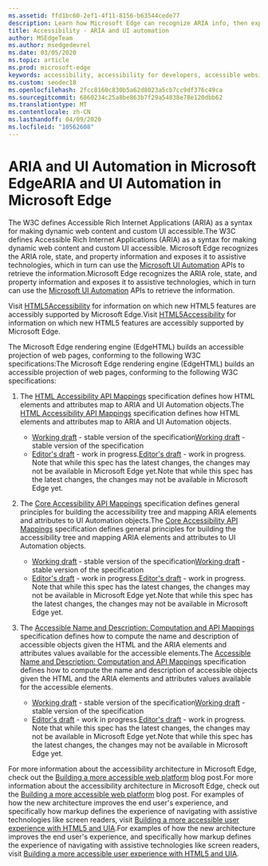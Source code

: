 ```yaml
---
ms.assetid: ffd1bc60-2ef1-4f11-8156-b63544cede77
description: Learn how Microsoft Edge can recognize ARIA info, then expose it to assistive technologies that can then use Microsoft UI Automation APIs.
title: Accessibility - ARIA and UI automation
author: MSEdgeTeam
ms.author: msedgedevrel
ms.date: 03/05/2020
ms.topic: article
ms.prod: microsoft-edge
keywords: accessibility, accessibility for developers, accessible websites, edge, web development, ARIA, developer, UIA, UI Automation
ms.custom: seodec18
ms.openlocfilehash: 2fcc8160c830b5a62d8023a5cb7cc9df376c49ca
ms.sourcegitcommit: 6860234c25a8be863b7f29a54838e78e120dbb62
ms.translationtype: MT
ms.contentlocale: zh-CN
ms.lasthandoff: 04/09/2020
ms.locfileid: "10562608"
---
```

# <span data-ttu-id="04c00-104">ARIA and UI Automation in Microsoft Edge</span><span class="sxs-lookup"><span data-stu-id="04c00-104">ARIA and UI Automation in Microsoft Edge</span></span>

<span data-ttu-id="04c00-105">The W3C defines Accessible Rich Internet Applications (ARIA) as a syntax for making dynamic web content and custom UI accessible.</span><span class="sxs-lookup"><span data-stu-id="04c00-105">The W3C defines Accessible Rich Internet Applications (ARIA) as a syntax for making dynamic web content and custom UI accessible.</span></span> <span data-ttu-id="04c00-106">Microsoft Edge recognizes the ARIA role, state, and property information and exposes it to assistive technologies, which in turn can use the [Microsoft UI Automation](https://blogs.msdn.microsoft.com/winuiautomation/) APIs to retrieve the information.</span><span class="sxs-lookup"><span data-stu-id="04c00-106">Microsoft Edge recognizes the ARIA role, state, and property information and exposes it to assistive technologies, which in turn can use the [Microsoft UI Automation](https://blogs.msdn.microsoft.com/winuiautomation/) APIs to retrieve the information.</span></span>

<span data-ttu-id="04c00-107">Visit [HTML5Accessibility](https://html5accessibility.com) for information on which new HTML5 features are accessibly supported by Microsoft Edge.</span><span class="sxs-lookup"><span data-stu-id="04c00-107">Visit [HTML5Accessibility](https://html5accessibility.com) for information on which new HTML5 features are accessibly supported by Microsoft Edge.</span></span>

<span data-ttu-id="04c00-108">The Microsoft Edge rendering engine (EdgeHTML) builds an accessible projection of web pages, conforming to the following W3C specifications:</span><span class="sxs-lookup"><span data-stu-id="04c00-108">The Microsoft Edge rendering engine (EdgeHTML) builds an accessible projection of web pages, conforming to the following W3C specifications:</span></span>

1. <span data-ttu-id="04c00-109">The [HTML Accessibility API Mappings](https://w3.org/TR/html-aam-1.0/) specification defines how HTML elements and attributes map to ARIA and UI Automation objects.</span><span class="sxs-lookup"><span data-stu-id="04c00-109">The [HTML Accessibility API Mappings](https://w3.org/TR/html-aam-1.0/) specification defines how HTML elements and attributes map to ARIA and UI Automation objects.</span></span>
   * <span data-ttu-id="04c00-110">[Working draft](https://w3.org/TR/html-aam-1.0/) - stable version of the specification</span><span class="sxs-lookup"><span data-stu-id="04c00-110">[Working draft](https://w3.org/TR/html-aam-1.0/) - stable version of the specification</span></span>
   * <span data-ttu-id="04c00-111">[Editor's draft](https://w3c.github.io/html-aam/) - work in progress.</span><span class="sxs-lookup"><span data-stu-id="04c00-111">[Editor's draft](https://w3c.github.io/html-aam/) - work in progress.</span></span> <span data-ttu-id="04c00-112">Note that while this spec has the latest changes, the changes may not be available in Microsoft Edge yet.</span><span class="sxs-lookup"><span data-stu-id="04c00-112">Note that while this spec has the latest changes, the changes may not be available in Microsoft Edge yet.</span></span>


2. <span data-ttu-id="04c00-113">The [Core Accessibility API Mappings](https://w3.org/TR/core-aam-1.1/) specification defines general principles for building the accessibility tree and mapping ARIA elements and attributes to UI Automation objects.</span><span class="sxs-lookup"><span data-stu-id="04c00-113">The [Core Accessibility API Mappings](https://w3.org/TR/core-aam-1.1/) specification defines general principles for building the accessibility tree and mapping ARIA elements and attributes to UI Automation objects.</span></span>
   * <span data-ttu-id="04c00-114">[Working draft](https://w3.org/TR/core-aam-1.1/) - stable version of the specification</span><span class="sxs-lookup"><span data-stu-id="04c00-114">[Working draft](https://w3.org/TR/core-aam-1.1/) - stable version of the specification</span></span>
   * <span data-ttu-id="04c00-115">[Editor's draft](https://w3c.github.io/core-aam/) - work in progress.</span><span class="sxs-lookup"><span data-stu-id="04c00-115">[Editor's draft](https://w3c.github.io/core-aam/) - work in progress.</span></span> <span data-ttu-id="04c00-116">Note that while this spec has the latest changes, the changes may not be available in Microsoft Edge yet.</span><span class="sxs-lookup"><span data-stu-id="04c00-116">Note that while this spec has the latest changes, the changes may not be available in Microsoft Edge yet.</span></span>  

3. <span data-ttu-id="04c00-117">The [Accessible Name and Description: Computation and API Mappings](https://w3.org/TR/accname-aam-1.1/) specification defines how to compute the name and description of accessible objects given the HTML and the ARIA elements and attributes values available for the accessible elements.</span><span class="sxs-lookup"><span data-stu-id="04c00-117">The [Accessible Name and Description: Computation and API Mappings](https://w3.org/TR/accname-aam-1.1/) specification defines how to compute the name and description of accessible objects given the HTML and the ARIA elements and attributes values available for the accessible elements.</span></span>
   * <span data-ttu-id="04c00-118">[Working draft](https://w3.org/TR/accname-aam-1.1/) - stable version of the specification</span><span class="sxs-lookup"><span data-stu-id="04c00-118">[Working draft](https://w3.org/TR/accname-aam-1.1/) - stable version of the specification</span></span>  
   * <span data-ttu-id="04c00-119">[Editor's draft](https://w3c.github.io/accname/) - work in progress.</span><span class="sxs-lookup"><span data-stu-id="04c00-119">[Editor's draft](https://w3c.github.io/accname/) - work in progress.</span></span> <span data-ttu-id="04c00-120">Note that while this spec has the latest changes, the changes may not be available in Microsoft Edge yet.</span><span class="sxs-lookup"><span data-stu-id="04c00-120">Note that while this spec has the latest changes, the changes may not be available in Microsoft Edge yet.</span></span>   

<span data-ttu-id="04c00-121">For more information about the accessibility architecture in Microsoft Edge, check out the [Building a more accessible web platform](https://blogs.windows.com/msedgedev/2016/04/20/building-a-more-accessible-web-platform/) blog post.</span><span class="sxs-lookup"><span data-stu-id="04c00-121">For more information about the accessibility architecture in Microsoft Edge, check out the [Building a more accessible web platform](https://blogs.windows.com/msedgedev/2016/04/20/building-a-more-accessible-web-platform/) blog post.</span></span>  <span data-ttu-id="04c00-122">For examples of how the new architecture improves the end user's experience, and specifically how markup defines the experience of navigating with assistive technologies like screen readers, visit [Building a more accessible user experience with HTML5 and UIA](https://blogs.windows.com/msedgedev/2016/05/12/accessible-ux-with-html5-and-uia/).</span><span class="sxs-lookup"><span data-stu-id="04c00-122">For examples of how the new architecture improves the end user's experience, and specifically how markup defines the experience of navigating with assistive technologies like screen readers, visit [Building a more accessible user experience with HTML5 and UIA](https://blogs.windows.com/msedgedev/2016/05/12/accessible-ux-with-html5-and-uia/).</span></span>
